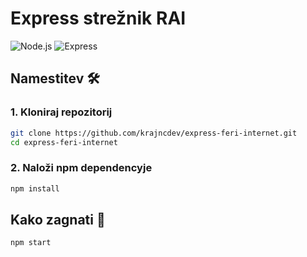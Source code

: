 # Express strežnik RAI

![Node.js](https://img.shields.io/badge/Node.js-20%2B-green?logo=node.js)
![Express](https://img.shields.io/badge/Express-4%2B-lightgrey?logo=express)

## Namestitev 🛠️

### 1. Kloniraj repozitorij

```bash
git clone https://github.com/krajncdev/express-feri-internet.git
cd express-feri-internet
```

### 2. Naloži npm dependencyje

```bash
npm install
```

## Kako zagnati 🏃

```bash
npm start
```
